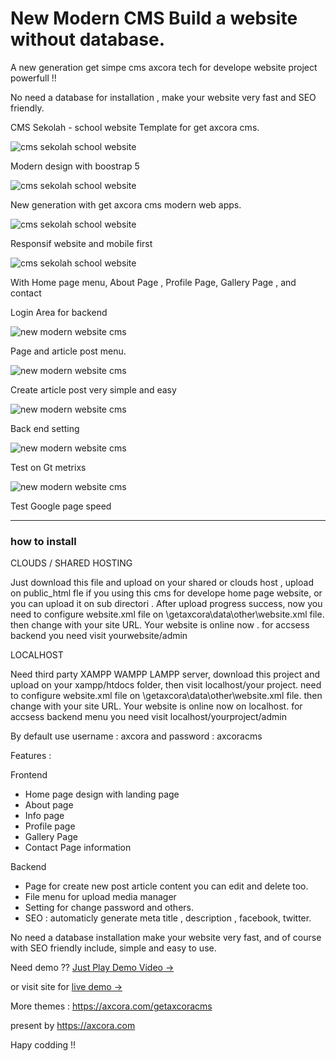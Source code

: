 # New Modern CMS Build a website without database.

A new generation get simpe cms axcora tech for develope website project powerfull !!

No need a database for installation , make your website very fast and SEO friendly.

CMS Sekolah - school website Template for get axcora cms.

![cms sekolah school website](https://a.fsdn.com/con/app/proj/cmssekolah/screenshots/s.png/max/max/1)

Modern design with boostrap 5

![cms sekolah school website](https://a.fsdn.com/con/app/proj/cmssekolah/screenshots/z.png/max/max/1)

New generation with get axcora cms modern web apps.

![cms sekolah school website](https://a.fsdn.com/con/app/proj/cmssekolah/screenshots/Screenshot_2021-01-09%20Profile.png/max/max/1)

Responsif website and mobile first

![cms sekolah school website](https://a.fsdn.com/con/app/proj/cmssekolah/screenshots/Screenshot_2021-01-09%20Info.png/max/max/1)

With Home page menu, About Page , Profile Page, Gallery Page , and contact


Login Area for backend

![new modern website cms](https://a.fsdn.com/con/app/proj/getaxcoracms/screenshots/New%20CMS%20modern%20website%20SEO%20%285%29.png/max/max/1)

Page and article post menu.

![new modern website cms](https://a.fsdn.com/con/app/proj/getaxcoracms/screenshots/New%20CMS%20modern%20website%20SEO%20%284%29.png/max/max/1)

Create article post very simple and easy

![new modern website cms](https://a.fsdn.com/con/app/proj/getaxcoracms/screenshots/New%20CMS%20modern%20website%20SEO%20%282%29.png/max/max/1)

Back end setting

![new modern website cms](https://github.com/mesinkasir/cmssekolah/blob/main/cmssekolah%20speed.png)

Test on Gt metrixs

![new modern website cms](https://github.com/mesinkasir/cmssekolah/blob/main/tes%20cms.png)

Test Google page speed

 -----------------------------------------------------------------
### how to install

CLOUDS / SHARED HOSTING

Just download this file and upload on your shared or clouds host , upload on public_html fle if you using this cms for develope home page website, or you can upload it on sub directori .
After upload progress success, now you need to configure website.xml file on \getaxcora\data\other\website.xml file. then change <SITEURL><![CDATA[http://localhost/getaxcoracms/]]></SITEURL> with your site URL.
Your website is online now . for accsess backend you need visit yourwebsite/admin

LOCALHOST

Need third party XAMPP WAMPP LAMPP server, download this project and upload on your xampp/htdocs folder, then visit localhost/your project. need to configure website.xml file on \getaxcora\data\other\website.xml file. then change <SITEURL><![CDATA[http://localhost/getaxcoracms/]]></SITEURL> with your site URL.
Your website is online now on localhost. for accsess backend menu you need visit localhost/yourproject/admin

By default use username : axcora and password : axcoracms

Features :

Frontend
+ Home page design with landing page
+ About page
+ Info page 
+ Profile page
+ Gallery Page
+ Contact Page information

Backend
+ Page for create new post article content you can edit and delete too.
+ File menu for upload media manager
+ Setting for change password and others.
+ SEO : automaticly generate meta title , description , facebook, twitter.

No need a database installation make your website very fast, and of course with SEO friendly include, simple and easy to use.

Need demo ?? [Just Play Demo Video →](https://youtu.be/ayCdaW3kFdU)

or visit site for [live demo →](https://cmssekolah.sourceforge.io/)

More themes :
https://axcora.com/getaxcoracms

present by https://axcora.com

Hapy codding !!
